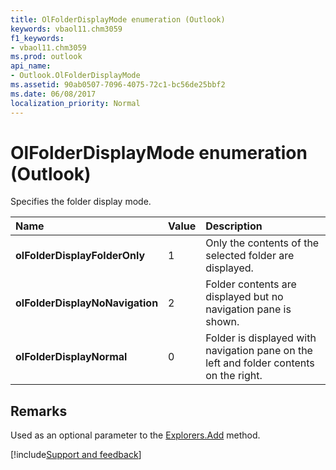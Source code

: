```yaml
---
title: OlFolderDisplayMode enumeration (Outlook)
keywords: vbaol11.chm3059
f1_keywords:
- vbaol11.chm3059
ms.prod: outlook
api_name:
- Outlook.OlFolderDisplayMode
ms.assetid: 90ab0507-7096-4075-72c1-bc56de25bbf2
ms.date: 06/08/2017
localization_priority: Normal
---
```



# OlFolderDisplayMode enumeration (Outlook)

Specifies the folder display mode.



|Name|Value|Description|
|:-----|:-----|:-----|
| **olFolderDisplayFolderOnly**|1|Only the contents of the selected folder are displayed.|
| **olFolderDisplayNoNavigation**|2|Folder contents are displayed but no navigation pane is shown.|
| **olFolderDisplayNormal**|0|Folder is displayed with navigation pane on the left and folder contents on the right.|

## Remarks

Used as an optional parameter to the [Explorers.Add](Outlook.Explorers.Add.md) method.

[!include[Support and feedback](~/includes/feedback-boilerplate.md)]